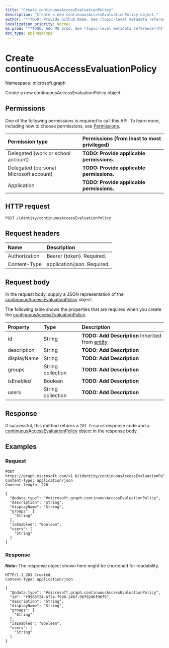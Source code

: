 ```yaml
---
title: "Create continuousAccessEvaluationPolicy"
description: "Create a new continuousAccessEvaluationPolicy object."
author: "**TODO: Provide Github Name. See [topic-level metadata reference](https://msgo.azurewebsites.net/add/document/guidelines/metadata.html#topic-level-metadata)**"
localization_priority: Normal
ms.prod: "**TODO: Add MS prod. See [topic-level metadata reference](https://msgo.azurewebsites.net/add/document/guidelines/metadata.html#topic-level-metadata)**"
doc_type: apiPageType
---
```


# Create continuousAccessEvaluationPolicy
Namespace: microsoft.graph



Create a new continuousAccessEvaluationPolicy object.

## Permissions
One of the following permissions is required to call this API. To learn more, including how to choose permissions, see [Permissions](/graph/permissions-reference).

|Permission type|Permissions (from least to most privileged)|
|:---|:---|
|Delegated (work or school account)|**TODO: Provide applicable permissions.**|
|Delegated (personal Microsoft account)|**TODO: Provide applicable permissions.**|
|Application|**TODO: Provide applicable permissions.**|

## HTTP request

<!-- {
  "blockType": "ignored"
}
-->
``` http
POST /identity/continuousAccessEvaluationPolicy
```

## Request headers
|Name|Description|
|:---|:---|
|Authorization|Bearer {token}. Required.|
|Content-Type|application/json. Required.|

## Request body
In the request body, supply a JSON representation of the [continuousAccessEvaluationPolicy](../resources/continuousaccessevaluationpolicy.md) object.

The following table shows the properties that are required when you create the [continuousAccessEvaluationPolicy](../resources/continuousaccessevaluationpolicy.md).

|Property|Type|Description|
|:---|:---|:---|
|id|String|**TODO: Add Description** Inherited from [entity](../resources/entity.md)|
|description|String|**TODO: Add Description**|
|displayName|String|**TODO: Add Description**|
|groups|String collection|**TODO: Add Description**|
|isEnabled|Boolean|**TODO: Add Description**|
|users|String collection|**TODO: Add Description**|



## Response

If successful, this method returns a `201 Created` response code and a [continuousAccessEvaluationPolicy](../resources/continuousaccessevaluationpolicy.md) object in the response body.

## Examples

### Request
<!-- {
  "blockType": "request",
  "name": "create_continuousaccessevaluationpolicy_from_"
}
-->
``` http
POST https://graph.microsoft.com/v1.0/identity/continuousAccessEvaluationPolicy
Content-Type: application/json
Content-length: 226

{
  "@odata.type": "#microsoft.graph.continuousAccessEvaluationPolicy",
  "description": "String",
  "displayName": "String",
  "groups": [
    "String"
  ],
  "isEnabled": "Boolean",
  "users": [
    "String"
  ]
}
```


### Response
**Note:** The response object shown here might be shortened for readability.
<!-- {
  "blockType": "response",
  "truncated": true,
  "@odata.type": "microsoft.graph.continuousAccessEvaluationPolicy"
}
-->
``` http
HTTP/1.1 201 Created
Content-Type: application/json

{
  "@odata.type": "#microsoft.graph.continuousAccessEvaluationPolicy",
  "id": "f9966f24-6f24-f996-246f-96f9246f96f9",
  "description": "String",
  "displayName": "String",
  "groups": [
    "String"
  ],
  "isEnabled": "Boolean",
  "users": [
    "String"
  ]
}
```

